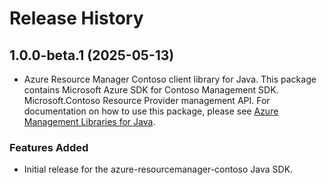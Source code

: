 # Release History

## 1.0.0-beta.1 (2025-05-13)

- Azure Resource Manager Contoso client library for Java. This package contains Microsoft Azure SDK for Contoso Management SDK. Microsoft.Contoso Resource Provider management API. For documentation on how to use this package, please see [Azure Management Libraries for Java](https://aka.ms/azsdk/java/mgmt).
### Features Added

- Initial release for the azure-resourcemanager-contoso Java SDK.
